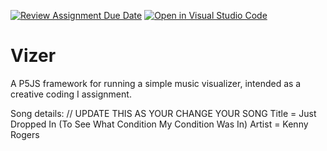 [![Review Assignment Due Date](https://classroom.github.com/assets/deadline-readme-button-22041afd0340ce965d47ae6ef1cefeee28c7c493a6346c4f15d667ab976d596c.svg)](https://classroom.github.com/a/cTEGXgNS)
[![Open in Visual Studio Code](https://classroom.github.com/assets/open-in-vscode-2e0aaae1b6195c2367325f4f02e2d04e9abb55f0b24a779b69b11b9e10269abc.svg)](https://classroom.github.com/online_ide?assignment_repo_id=15517324&assignment_repo_type=AssignmentRepo)
# Vizer

A P5JS framework for running a simple music visualizer, intended as a creative coding I assignment.

Song details: // UPDATE THIS AS YOUR CHANGE YOUR SONG 
Title = Just Dropped In (To See What Condition My Condition Was In)
Artist = Kenny Rogers
